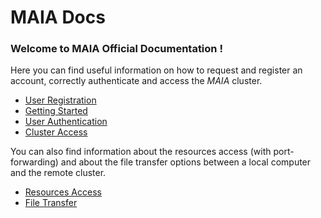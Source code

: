 # MAIA Docs

### Welcome to MAIA Official Documentation !

Here you can find useful information on how to request and register an account, correctly authenticate and access the *MAIA* cluster.

- [User Registration](registration.md)
- [Getting Started](setup.md)
- [User Authentication](authentication.md)
- [Cluster Access](access.md)

You can also find information about the resources access (with port-forwarding) and about the file transfer options
between a local computer and the remote cluster.

- [Resources Access](pod_access.md)
- [File Transfer](file_transfer.md)
